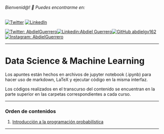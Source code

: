 ###### Bienvenid@! :purple_heart: Puedes encontrarme en: 
[![Twitter](https://user-images.githubusercontent.com/282759/84680160-40c90c80-af00-11ea-8390-bb86858c5fa5.png)](https://twitter.com/AbdielGuerrer20) [![LinkedIn](https://user-images.githubusercontent.com/282759/84680162-4161a300-af00-11ea-912c-8f32e5cc1676.png)](https://www.linkedin.com/in/abdiel-guerrero-360a39195/)

[![Twitter: AbdielGuerrero](https://img.shields.io/twitter/follow/AbdielGuerrer20?style=social)](https://twitter.com/AbdielGuerrer20)[![Linkedin:Abdiel Guerrero](https://img.shields.io/badge/-AbdielGuerrero-blue?style=flat-square&logo=Linkedin&logoColor=white&link=https://www.linkedin.com/in/abdiel-guerrero-360a39195/)](https://www.linkedin.com/in/abdiel-guerrero-360a39195/)[![GitHub abdielgv162](https://img.shields.io/github/followers/abdielgv162?label=follow&style=social)](https://github.com/abdielgv162)[![Instagram: AbdielGuerrero](https://img.shields.io/badge/-abdielgv162-blue?style=flat-square&logo=Instagram&logoColor=white&link=https://www.instagram.com/abdielgv162/)](https://www.instagram.com/abdielgv162/)

---

# Data Science & Machine Learning


Los apuntes están hechos en archivos de jupyter notebook (.ipynb) para hacer uso de markdown, LaTeX y ejecutar código en la misma interfaz.

Los códigos realizados en el transcurso del contenido se encuentran en la parte superior en las carpetas correspondientes a cada curso.

---

### Orden de contenidos
1.  [Introducción a la programación probabilística](#)


---